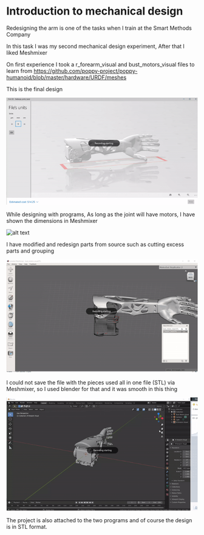 # Introduction to mechanical design
Redesigning the arm is one of the tasks when I train at the Smart Methods Company

In this task I was my second mechanical design experiment, After that I liked Meshmixer

On first experience I took a r_forearm_visual and bust_motors_visual files to learn from
https://github.com/poppy-project/poppy-humanoid/blob/master/hardware/URDF/meshes

This is the final design 

![alt text](https://github.com/MohammadYAmmar/entry-to-mechanical-design-3D-design-and-printing/blob/master/Redesign%20of%20the%20joints%20of%20the%20hand/Gif%203D%20view%20of%20the%20structure.gif "3D")

While designing with programs, As long as the joint will have motors, I have shown the dimensions in Meshmixer

![alt text](https://github.com/MohammadYAmmar/entry-to-mechanical-design-3D-design-and-printing/blob/master/Redesign%20of%20the%20joints%20of%20the%20hand/GIF%20Show%20dimensions%20of%20design.gif "dimensions")

I have modified and redesign parts from source such as cutting excess parts and grouping

![alt text](https://github.com/MohammadYAmmar/entry-to-mechanical-design-3D-design-and-printing/blob/master/Redesign%20of%20the%20joints%20of%20the%20hand/GIF%20My%20edits%20to%20the%20original%20pieces%20of%20the%20deleted%20and%20modified%20sizes.gif "modified")

I could not save the file with the pieces used all in one file (STL) via Meshmixer, so I used blender for that and it was smooth in this thing

![alt text](https://github.com/MohammadYAmmar/entry-to-mechanical-design-3D-design-and-printing/blob/master/Redesign%20of%20the%20joints%20of%20the%20hand/GIF%20The%20presentation%20in%20Blender%20and%20the%20need%20for%20him%20to%20save%20in%20one%20file.gif "blender")

The project is also attached to the two programs and of course the design is in STL format. 

